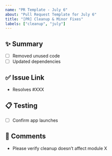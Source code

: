 ```yaml
---
name: "PR Template - July 6"
about: "Pull Request Template for July 6"
title: "[PR] Cleanup & Minor Fixes"
labels: ["cleanup", "july"]
---
```


## ✨ Summary

- [ ] Removed unused code
- [ ] Updated dependencies

## ✅ Issue Link

- Resolves #XXX

## 📋 Testing

- [ ] Confirm app launches

## 💬 Comments

- Please verify cleanup doesn’t affect module X
